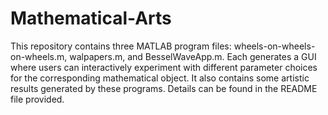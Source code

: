 # Mathematical-Arts
This repository contains three MATLAB program files: wheels-on-wheels-on-wheels.m, walpapers.m, and BesselWaveApp.m. Each generates a GUI where users can interactively experiment with different parameter choices for the corresponding mathematical object. It also contains some artistic results generated by these programs.
Details can be found in the README file provided.
